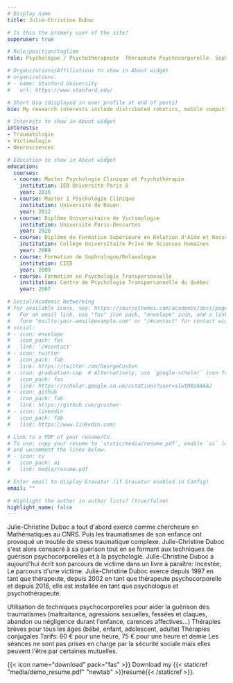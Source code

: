 ```yaml
---
# Display name
title: Julie-Christine Duboc

# Is this the primary user of the site?
superuser: true

# Role/position/tagline
role: Psychologue / Psychothérapeute  Thérapeute Psychocorporelle  Sophrologue-Relaxologue

# Organizations/Affiliations to show in About widget
# organizations:
# - name: Stanford University
#   url: https://www.stanford.edu/

# Short bio (displayed in user profile at end of posts)
bio: My research interests include distributed robotics, mobile computing and programmable matter.

# Interests to show in About widget
interests:
- Traumatologie
- Victimologie
- Neurosciences

# Education to show in About widget
education:
  courses:
  - course: Master Psychologie Clinique et Psychothérapie
    institution: IED Université Paris 8
    year: 2016
  - course: Master 1 Psychologie Clinique
    institution: Université de Rouen
    year: 2012
  - course: Diplôme Universitaire de Victimologie
    institution: Université Paris-Descartes
    year: 2020
  - course: Diplôme de Formation Supérieure en Relation d'Aide et Ressources Humaines
    institution: Collège Universitaire Privé de Sciences Humaines
    year: 2009  
  - course: Formation de Sophrologue/Relaxologue
    institution: CIED
    year: 2009
  - course: Formation en Psychologie Transpersonnelle
    institution: Centre de Psychologie Transpersonnelle du Québec
    year: 2007

# Social/Academic Networking
# For available icons, see: https://sourcethemes.com/academic/docs/page-builder/#icons
#   For an email link, use "fas" icon pack, "envelope" icon, and a link in the
#   form "mailto:your-email@example.com" or "/#contact" for contact widget.
# social:
# - icon: envelope
#   icon_pack: fas
#   link: '/#contact'
# - icon: twitter
#   icon_pack: fab
#   link: https://twitter.com/GeorgeCushen
# - icon: graduation-cap  # Alternatively, use `google-scholar` icon from `ai` icon pack
#   icon_pack: fas
#   link: https://scholar.google.co.uk/citations?user=sIwtMXoAAAAJ
# - icon: github
#   icon_pack: fab
#   link: https://github.com/gcushen
# - icon: linkedin
#   icon_pack: fab
#   link: https://www.linkedin.com/

# Link to a PDF of your resume/CV.
# To use: copy your resume to `static/media/resume.pdf`, enable `ai` icons in `params.toml`, 
# and uncomment the lines below.
# - icon: cv
#   icon_pack: ai
#   link: media/resume.pdf

# Enter email to display Gravatar (if Gravatar enabled in Config)
email: ""

# Highlight the author in author lists? (true/false)
highlight_name: false
---
```


Julie-Christine Duboc a tout d'abord exercé comme chercheure en Mathématiques au CNRS. Puis les traumatismes de son enfance ont provoqué un trouble de stress traumatique complexe. Julie-Christine Duboc s'est alors consacré à sa guérison tout en se formant aux techniques de guérison psychocorporelles et à la psychologie. Julie-Christine Duboc a aujourd'hui écrit son parcours de victime dans un livre à paraître: Incestée, Le parcours d'une victime.
Julie-Christine Duboc exerce depuis 1997 en tant que thérapeute, depuis 2002 en tant que thérapeute psychocorporelle et depuis 2016, elle est installée en tant que psychologue et psychothérapeute.

Utilisation de techniques psychocorporelles pour aider la guérison des traumatismes (maltraitance, agressions sexuelles, fessées et claques, abandon ou négligence durant l'enfance, carences affectives...)
Thérapies brèves pour tous les âges (bébé, enfant, adolescent, adulte)
Thérapies conjugales
Tarifs: 60 € pour une heure, 75 € pour une heure et demie
Les séances ne sont pas prises en charge par la sécurité sociale mais elles peuvent l'être par certaines mutuelles.

{{< icon name="download" pack="fas" >}} Download my {{< staticref "media/demo_resume.pdf" "newtab" >}}resumé{{< /staticref >}}.
